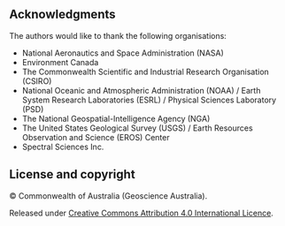 ## Acknowledgments

The authors would like to thank the following organisations:

* National Aeronautics and Space Administration (NASA)
* Environment Canada
* The Commonwealth Scientific and Industrial Research Organisation (CSIRO)
* National Oceanic and Atmospheric Administration (NOAA) / Earth System Research Laboratories (ESRL) / Physical Sciences Laboratory (PSD)
* The National Geospatial-Intelligence Agency (NGA)
* The United States Geological Survey (USGS) / Earth Resources Observation and Science (EROS) Center
* Spectral Sciences Inc.

## License and copyright

&copy; Commonwealth of Australia (Geoscience Australia).

Released under [Creative Commons Attribution 4.0 International Licence](https://creativecommons.org/licenses/by/4.0/).

